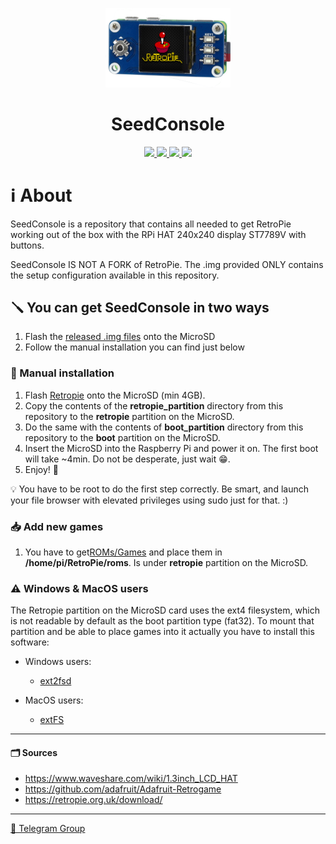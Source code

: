 <p align="center">
    <img alt="SeedConsole" src="img/sc_logo.png" width="200"/>
</p>
<h1 align="center">SeedConsole</h1>

<p align="center">
  <a href="https://opensource.org/license/gpl-3-0/" title="License: GPLv3">
    <img src="https://img.shields.io/badge/License-GPLv3-red">
  </a>
  <a href="https://twitter.com/DesobedienteTec" title="Twitter">
  <img src="https://img.shields.io/twitter/follow/DesobedienteTecnologico?style=social">
  </a>
  <a href="lnurlp:dt@getalby.com" title="Lightning">
  <img src="https://img.shields.io/badge/%E2%9A%A1-dt%40getalby.com-orange">
  </a>
  <a href="http://btcpay.desobedientetecnologico.com/" title="Bitcoin / BIP47">
  <img src="https://img.shields.io/badge/%20%F0%9F%A5%B7-btcpay.desobedientetecnologico.com-yellow?logo=bitcoin">
  </a>
  
</p>

# ℹ️ About

SeedConsole is a repository that contains all needed to get RetroPie working out of the box with the RPi HAT 240x240 display ST7789V with buttons.

SeedConsole IS NOT A FORK of RetroPie. The .img provided ONLY contains the setup configuration available in this repository.

## 🪛 You can get SeedConsole in two ways

1. Flash the [released .img files](https://github.com/DesobedienteTecnologico/seedconsole/releases) onto the MicroSD
2. Follow the manual installation you can find just below

### 🔖 Manual installation
1. Flash [Retropie](https://retropie.org.uk/download/) onto the MicroSD (min 4GB).
2. Copy the contents of the **retropie_partition** directory from this repository to the **retropie** partition on the MicroSD.
3. Do the same with the contents of **boot_partition** directory from this repository to the **boot** partition on the MicroSD.
4. Insert the MicroSD into the Raspberry Pi and power it on. The first boot will take ~4min. Do not be desperate, just wait 😁.
5. Enjoy! 🤗 


💡 You have to be root to do the first step correctly. Be smart, and launch your file browser with elevated privileges using sudo just for that. :)

### 📥 Add new games
1. You have to get[ROMs/Games](https://t.me/desobedientestecnologicos/1694/1696) and place them in **/home/pi/RetroPie/roms**. Is under **retropie** partition on the MicroSD.

### ⚠️ Windows & MacOS users
The Retropie partition on the MicroSD card uses the ext4 filesystem, which is not readable by default as the boot partition type (fat32).
To mount that partition and be able to place games into it actually you have to install this software:

- Windows users:
    - [ext2fsd](https://sourceforge.net/projects/ext2fsd/)

- MacOS users:
    - [extFS](https://www.paragon-software.com/home/extfs-mac) 

---

#### 🗂️ Sources

- https://www.waveshare.com/wiki/1.3inch_LCD_HAT
- https://github.com/adafruit/Adafruit-Retrogame
- https://retropie.org.uk/download/

---

[📨 Telegram Group](https://t.me/DesobedientesTecnologicos)
